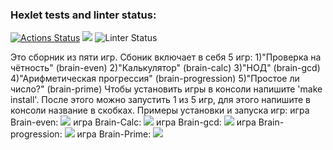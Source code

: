 ### Hexlet tests and linter status:
[![Actions Status](https://github.com/CryFromTheHeart/frontend-project-lvl1/workflows/hexlet-check/badge.svg)](https://github.com/CryFromTheHeart/frontend-project-lvl1/actions)
<a href="https://codeclimate.com/github/CryFromTheHeart/frontend-project-lvl1/maintainability"><img src="https://api.codeclimate.com/v1/badges/0df3180e768c925f4dd2/maintainability" /></a>
![Linter Status](https://github.com/CryFromTheHeart/frontend-project-lvl1/actions/workflows/Linter-Status.yml/badge.svg)

Это сборник из пяти игр. Сбоник включает в себя 5 игр:
1)"Проверка на чётность" (brain-even)
2)"Калькулятор" (brain-calc)
3)"НОД" (brain-gcd)
4)"Арифметическая прогрессия" (brain-progression)
5)"Простое ли число?" (brain-prime)
Чтобы установить игры в консоли напишите 'make install'. После этого можно запустить 1 из 5 игр, для этого напишите в консоли название в скобках. 
Примеры установки и запуска игр:
игра Brain-even:
<a href="https://asciinema.org/a/Hge7iyikRQ6MM1KmllMBTsti1" target="_blank"><img src="https://asciinema.org/a/Hge7iyikRQ6MM1KmllMBTsti1.svg" /></a>
игра Brain-Calc:
<a href="https://asciinema.org/a/tEh6lU8ITDYWgl7UFAoo0ZKzs" target="_blank"><img src="https://asciinema.org/a/tEh6lU8ITDYWgl7UFAoo0ZKzs.svg" /></a>
игра Brain-gcd:
<a href="https://asciinema.org/a/F29bzMUVP5oKhZpPsgsicgIor" target="_blank"><img src="https://asciinema.org/a/F29bzMUVP5oKhZpPsgsicgIor.svg" /></a>
игра Brain-progression:
<a href="https://asciinema.org/a/VQvOVlFBOjlEGVX7TFVUysLbk" target="_blank"><img src="https://asciinema.org/a/VQvOVlFBOjlEGVX7TFVUysLbk.svg" /></a>
игра Brain-Prime:
<a href="https://asciinema.org/a/J12La4TU4MtPlQHbvmX77Ysdf" target="_blank"><img src="https://asciinema.org/a/J12La4TU4MtPlQHbvmX77Ysdf.svg" /></a>
